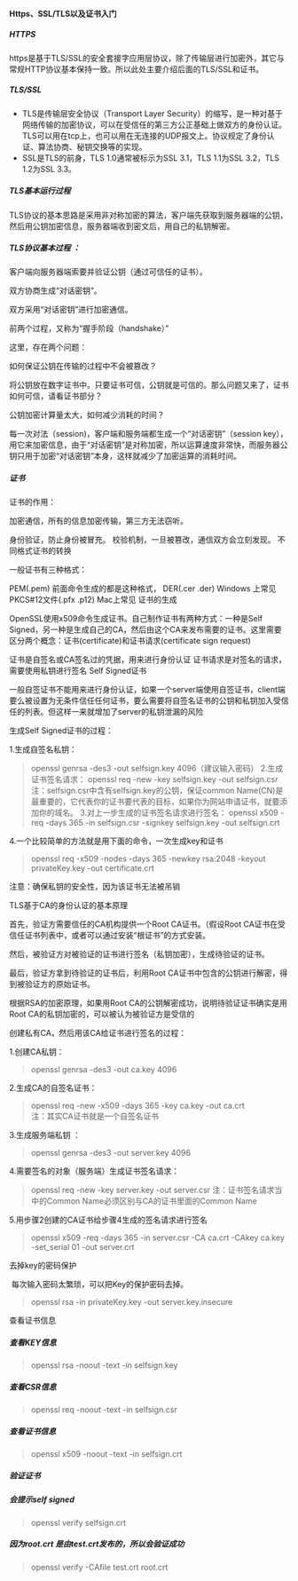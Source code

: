 #### Https、SSL/TLS以及证书入门
##### HTTPS
https是基于TLS/SSL的安全套接字应用层协议，除了传输层进行加密外，其它与常规HTTP协议基本保持一致。所以此处主要介绍后面的TLS/SSL和证书。
##### TLS/SSL
+ TLS是传输层安全协议（Transport Layer Security）的缩写，是一种对基于网络传输的加密协议，可以在受信任的第三方公正基础上做双方的身份认证。TLS可以用在tcp上，也可以用在无连接的UDP报文上。协议规定了身份认证、算法协商、秘钥交换等的实现。
+ SSL是TLS的前身，TLS 1.0通常被标示为SSL 3.1，TLS 1.1为SSL 3.2，TLS 1.2为SSL 3.3。
##### TLS基本运行过程

TLS协议的基本思路是采用非对称加密的算法，客户端先获取到服务器端的公钥，然后用公钥加密信息，服务器端收到密文后，用自己的私钥解密。

##### TLS协议基本过程 ：

客户端向服务器端索要并验证公钥（通过可信任的证书）。

双方协商生成“对话密钥”。

双方采用“对话密钥”进行加密通信。

前两个过程，又称为“握手阶段（handshake）”

这里，存在两个问题：

如何保证公钥在传输的过程中不会被篡改？

将公钥放在数字证书中。只要证书可信，公钥就是可信的。那么问题又来了，证书如何可信，请看证书部分？

公钥加密计算量太大，如何减少消耗的时间？

每一次对法（session)，客户端和服务端都生成一个“对话密钥”（session key），用它来加密信息，由于“对话密钥”是对称加密，所以运算速度非常快，而服务器公钥只用于加密“对话密钥”本身，这样就减少了加密运算的消耗时间。

##### 证书

证书的作用：

加密通信，所有的信息加密传输，第三方无法窃听。

身份验证，防止身份被冒充。
校验机制，一旦被篡改，通信双方会立刻发现。
不同格式证书的转换

一般证书有三种格式：

PEM(.pem) 前面命令生成的都是这种格式，
DER(.cer .der) Windows 上常见
PKCS#12文件(.pfx .p12) Mac上常见
证书的生成

OpenSSL使用x509命令生成证书。自己制作证书有两种方式：一种是Self Signed，另一种是生成自己的CA，然后由这个CA来发布需要的证书。这里需要区分两个概念：证书(certificate)和证书请求(certificate sign request)

证书是自签名或CA签名过的凭据，用来进行身份认证
证书请求是对签名的请求，需要使用私钥进行签名
Self Signed证书

一般自签证书不能用来进行身份认证，如果一个server端使用自签证书，client端要么被设置为无条件信任任何证书，要么需要将自签名证书的公钥和私钥加入受信任的列表。但这样一来就增加了server的私钥泄漏的风险

生成Self Signed证书的过程：

1.生成自签名私钥：
> openssl genrsa -des3 -out selfsign.key 4096（建议输入密码）
2.生成证书签名请求：
> openssl req -new -key selfsign.key -out selfsign.csr 
注：selfsign.csr中含有selfsign.key的公钥，保证common Name(CN)是最重要的，它代表你的证书要代表的目标，如果你为网站申请证书，就要添加你的域名。
3.对上一步生成的证书签名请求进行签名：
> openssl x509 -req -days 365 -in selfsign.csr -signkey selfsign.key -out selfsign.crt

4.一个比较简单的方法就是用下面的命令，一次生成key和证书
> openssl req -x509 -nodes -days 365 -newkey rsa:2048 -keyout privateKey.key -out certificate.crt

注意：确保私钥的安全性，因为该证书无法被吊销

TLS基于CA的身份认证的基本原理

首先，验证方需要信任的CA机构提供一个Root CA证书。（假设Root CA证书在受信任证书列表中，或者可以通过安装“根证书”的方式安装。

然后，被验证方对被验证的证书进行签名（私钥加密），生成待验证的证书。

最后，验证方拿到待验证的证书后，利用Root CA证书中包含的公钥进行解密，得到被验证方的原始证书。

根据RSA的加密原理，如果用Root CA的公钥解密成功，说明待验证证书确实是用Root CA的私钥加密的，可以被认为被验证方是受信的

创建私有CA，然后用该CA给证书进行签名的过程：

1.创建CA私钥：
> openssl genrsa -des3 -out ca.key 4096

2.生成CA的自签名证书：
> openssl req -new -x509 -days 365 -key ca.key -out ca.crt   
注：其实CA证书就是一个自签名证书

3.生成服务端私钥 ：
> openssl genrsa -des3 -out server.key 4096

4.需要签名的对象（服务端）生成证书签名请求：
>openssl req -new -key server.key -out server.csr 
    注：证书签名请求当中的Common Name必须区别与CA的证书里面的Common Name

5.用步骤2创建的CA证书给步骤4生成的签名请求进行签名
>openssl x509 -req -days 365 -in server.csr -CA ca.crt -CAkey ca.key -set_serial 01 -out server.crt

去掉key的密码保护

​ 每次输入密码太繁琐，可以把Key的保护密码去掉。

> openssl rsa -in privateKey.key -out server.key.insecure

查看证书信息

##### 查看KEY信息
> openssl rsa -noout -text -in selfsign.key

##### 查看CSR信息
> openssl req -noout -text -in selfsign.csr

##### 查看证书信息
> openssl x509 -noout -text -in selfsign.crt

##### 验证证书
##### 会提示self signed
> openssl verify selfsign.crt

##### 因为root.crt 是由test.crt发布的，所以会验证成功
> openssl verify -CAfile test.crt root.crt
